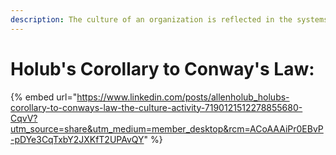 ```yaml
---
description: The culture of an organization is reflected in the systems it creates.
---
```


# Holub's Corollary to Conway's Law:

{% embed url="https://www.linkedin.com/posts/allenholub_holubs-corollary-to-conways-law-the-culture-activity-7190121512278855680-CqvV?utm_source=share&utm_medium=member_desktop&rcm=ACoAAAiPr0EBvP-pDYe3CqTxbY2JXKfT2UPAvQY" %}
